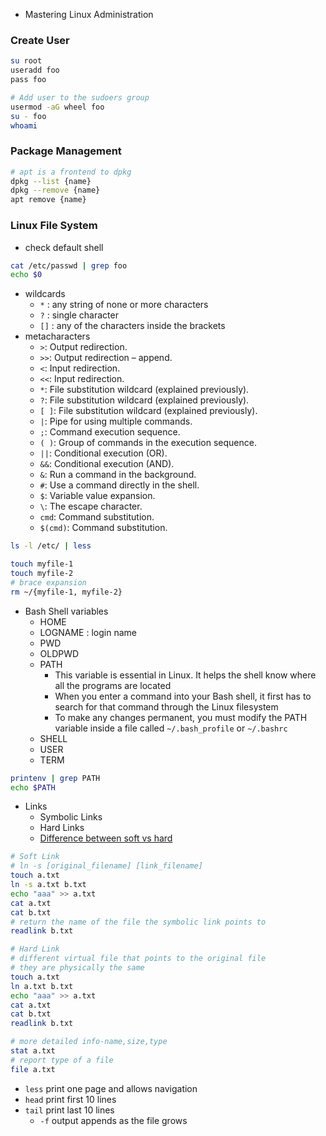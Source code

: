 - Mastering Linux Administration

### Create User

```sh
su root
useradd foo
pass foo

# Add user to the sudoers group
usermod -aG wheel foo
su - foo
whoami
```

### Package Management
```sh
# apt is a frontend to dpkg
dpkg --list {name}
dpkg --remove {name}
apt remove {name}
````

### Linux File System

- check default shell

```sh
cat /etc/passwd | grep foo
echo $0
```

- wildcards
  - `*` : any string of none or more characters
  - `?` : single character
  - `[]` : any of the characters inside the brackets
- metacharacters
  - `>`: Output redirection.
  - `>>`: Output redirection – append.
  - `<`: Input redirection.
  - `<<`: Input redirection.
  - `*`: File substitution wildcard (explained previously).
  - `?`: File substitution wildcard (explained previously).
  - `[ ]`: File substitution wildcard (explained previously).
  - `|`: Pipe for using multiple commands.
  - `;`: Command execution sequence.
  - `( )`: Group of commands in the execution sequence.
  - `||`: Conditional execution (OR).
  - `&&`: Conditional execution (AND).
  - `&`: Run a command in the background.
  - `#`: Use a command directly in the shell.
  - `$`: Variable value expansion.
  - `\`: The escape character.
  - `cmd`: Command substitution.
  - `$(cmd)`: Command substitution.

```sh
ls -l /etc/ | less

touch myfile-1
touch myfile-2
# brace expansion
rm ~/{myfile-1, myfile-2}
```

- Bash Shell variables
  - HOME
  - LOGNAME : login name
  - PWD
  - OLDPWD
  - PATH
    - This variable is essential in Linux. It helps the shell know where all the programs are located
    - When you enter a command into your Bash shell, it first has to search for that command through the Linux filesystem
    - To make any changes permanent, you must modify the PATH variable inside a file called `~/.bash_profile` or `~/.bashrc`
  - SHELL
  - USER
  - TERM

```sh
printenv | grep PATH
echo $PATH
```

- Links
  - Symbolic Links
  - Hard Links
  - [Difference between soft vs hard](https://stackoverflow.com/a/185903)

```sh
# Soft Link
# ln -s [original_filename] [link_filename]
touch a.txt
ln -s a.txt b.txt
echo "aaa" >> a.txt
cat a.txt
cat b.txt
# return the name of the file the symbolic link points to
readlink b.txt

# Hard Link
# different virtual file that points to the original file
# they are physically the same
touch a.txt
ln a.txt b.txt
echo "aaa" >> a.txt
cat a.txt
cat b.txt
readlink b.txt

# more detailed info-name,size,type
stat a.txt
# report type of a file
file a.txt
```


- `less` print one page and allows navigation
- `head` print first 10 lines
- `tail` print last 10 lines
  - `-f` output appends as the file grows


